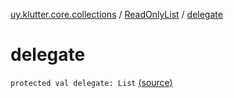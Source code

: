 [uy.klutter.core.collections](../index.md) / [ReadOnlyList](index.md) / [delegate](.)


# delegate
<code>protected val delegate: List<T></code> [(source)](https://github.com/kohesive/klutter/blob/master/core-jdk6/src/main/kotlin/uy/klutter/core/common/Immutable.kt#L80)<br/>

